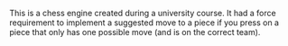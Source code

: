 This is a chess engine created during a university course. It had a force requirement to implement a suggested move to a piece if you press on a piece that only has one possible move (and is on the correct team).
